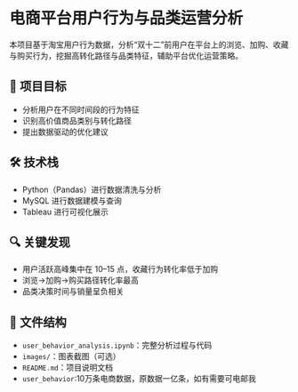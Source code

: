 # 电商平台用户行为与品类运营分析

本项目基于淘宝用户行为数据，分析“双十二”前用户在平台上的浏览、加购、收藏与购买行为，挖掘高转化路径与品类特征，辅助平台优化运营策略。

## 📌 项目目标
- 分析用户在不同时间段的行为特征
- 识别高价值商品类别与转化路径
- 提出数据驱动的优化建议

## 🛠 技术栈
- Python（Pandas）进行数据清洗与分析
- MySQL 进行数据建模与查询
- Tableau 进行可视化展示

## 🔍 关键发现
- 用户活跃高峰集中在 10–15 点，收藏行为转化率低于加购  
- 浏览→加购→购买路径转化率最高  
- 品类决策时间与销量呈负相关

## 📁 文件结构
- `user_behavior_analysis.ipynb`：完整分析过程与代码
- `images/`：图表截图（可选）
- `README.md`：项目说明文档
- `user_behavior`:10万条电商数据，原数据一亿条，如有需要可电邮我


